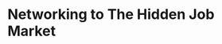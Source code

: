 <!-- TITLE: Networking -->
<!-- SUBTITLE: Its Important to Your Success -->

# Networking to The Hidden Job Market